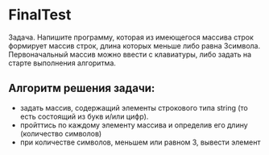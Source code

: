 # FinalTest
Задача. Напишите программу, которая из имеющегося массива строк формирует массив строк, длина которых меньше либо 
равна 3символа. Первоначальный массив можно ввести с клавиатуры, либо задать на старте выполнения алгоритма.

## Алгоритм решения задачи: 

* задать массив, содержащий элементы строкового типа string (то есть состоящий из букв и/или цифр). 
* пройттись по каждому элементу массива и определив его длину (количество символов)
* при количестве символов, меньшем или равном 3, вывести элемент

